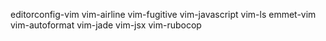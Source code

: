 editorconfig-vim
vim-airline
vim-fugitive
vim-javascript
vim-ls
emmet-vim
vim-autoformat
vim-jade
vim-jsx
vim-rubocop
